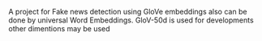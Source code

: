 A project for Fake news detection using GloVe embeddings also can be done by universal Word Embeddings. GloV-50d is used for developments other dimentions may be used
